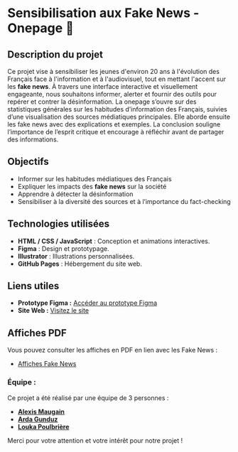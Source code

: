 # **Sensibilisation aux Fake News - Onepage** 👋

## **Description du projet**
Ce projet vise à sensibiliser les jeunes d'environ 20 ans  à l'évolution des Français face à l'information et à l'audiovisuel, tout en mettant l'accent sur les **fake news**. À travers une interface interactive et visuellement engageante, nous souhaitons informer, alerter et fournir des outils pour repérer et contrer la désinformation.
La onepage s’ouvre sur des statistiques générales sur les habitudes d’information des Français, suivies d’une visualisation des sources médiatiques principales. Elle aborde ensuite les fake news avec des explications et exemples. La conclusion souligne l’importance de l’esprit critique et encourage à réfléchir avant de partager des informations.

## **Objectifs**
- Informer sur les habitudes médiatiques des Français
- Expliquer les impacts des **fake news** sur la société
- Apprendre à détecter la désinformation
- Sensibiliser à la diversité des sources et à l’importance du fact-checking


## **Technologies utilisées**
- **HTML / CSS / JavaScript** : Conception et animations interactives.
- **Figma** : Design et prototypage.
- **Illustrator** : Illustrations personnalisées.
- **GitHub Pages** : Hébergement du site web.

## **Liens utiles**
- **Prototype Figma :** [Accéder au prototype Figma](https://www.figma.com/design/Th3Cpg5mMj05iTBTMyOAWJ/SAE-303?node-id=0-1&t=iBqSErG8UtxcPK8A-1)  
- **Site Web :** [Visitez le site](https://alexouuuuuuuuuuu.github.io/alexouuuuuuuuuuu/)

## **Affiches PDF**

Vous pouvez consulter les affiches en PDF en lien avec les Fake News :

- [Affiches Fake News](https://github.com/alexouuuuuuuuuuu/alexouuuuuuuuuuu/blob/5b9e712dd871c48e2958358abacfe737cd08011e/affiche/affiche_fake_news.pdf)

### **Équipe :**

Ce projet a été réalisé par une équipe de 3 personnes :

- **[Alexis Maugain](#)**  
- **[Arda Gunduz](#)**  
- **[Louka Poulbrière](#)**

Merci pour votre attention et votre intérêt pour notre projet !

<!--
**alexouuuuuuuuuuu/alexouuuuuuuuuuu** is a ✨ _special_ ✨ repository because its `README.md` (this file) appears on your GitHub profile.

Here are some ideas to get you started:

- 🔭 I’m currently working on ...
- 🌱 I’m currently learning ...
- 👯 I’m looking to collaborate on ...
- 🤔 I’m looking for help with ...
- 💬 Ask me about ...
- 📫 How to reach me: ...
- 😄 Pronouns: ...
- ⚡ Fun fact: ...
-->
